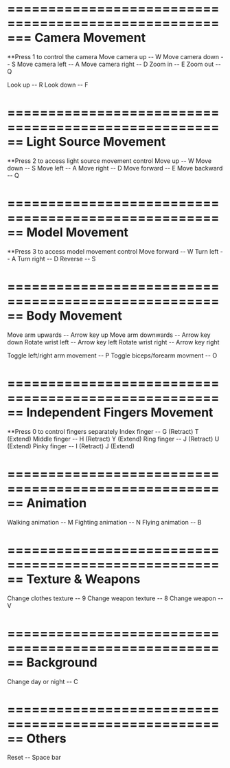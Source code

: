 =======================================================
Camera Movement
=======================================================

**Press 1 to control the camera
Move camera up -- W
Move camera down -- S
Move camera left -- A
Move camera right -- D
Zoom in -- E
Zoom out -- Q

Look up -- R
Look down -- F

======================================================
Light Source Movement
======================================================

**Press 2 to access light source movement control
Move up -- W
Move down -- S
Move left -- A
Move right -- D
Move forward -- E
Move backward -- Q

======================================================
Model Movement
======================================================

**Press 3 to access model movement control
Move forward -- W
Turn left -- A
Turn right -- D
Reverse -- S

======================================================
Body Movement
======================================================

Move arm upwards -- Arrow key up
Move arm downwards -- Arrow key down
Rotate wrist left -- Arrow key left
Rotate wrist right -- Arrow key right

Toggle left/right arm movement -- P
Toggle biceps/forearm movment -- O

======================================================
Independent Fingers Movement
======================================================

**Press 0 to control fingers separately
Index finger -- G (Retract) T (Extend)
Middle finger -- H (Retract) Y (Extend)
Ring finger -- J (Retract) U (Extend)
Pinky finger -- I (Retract) J (Extend)

======================================================
Animation
======================================================

Walking animation -- M
Fighting animation -- N
Flying animation -- B

======================================================
Texture & Weapons
======================================================

Change clothes texture -- 9
Change weapon texture -- 8
Change weapon -- V

======================================================
Background
======================================================

Change day or night -- C

======================================================
Others
======================================================
Reset -- Space bar



